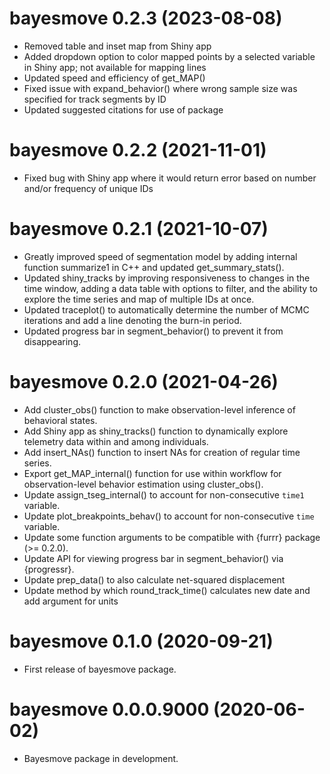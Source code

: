 # bayesmove 0.2.3 (2023-08-08)
* Removed table and inset map from Shiny app
* Added dropdown option to color mapped points by a selected variable in Shiny app; not available for mapping lines
* Updated speed and efficiency of get_MAP()
* Fixed issue with expand_behavior() where wrong sample size was specified for track segments by ID
* Updated suggested citations for use of package

# bayesmove 0.2.2 (2021-11-01)
* Fixed bug with Shiny app where it would return error based on number and/or frequency of unique IDs

# bayesmove 0.2.1 (2021-10-07)
* Greatly improved speed of segmentation model by adding internal function summarize1 in C++ and updated get_summary_stats().
* Updated shiny_tracks by improving responsiveness to changes in the time window, adding a data table with options to filter, and the ability to explore the time series and map of multiple IDs at once.
* Updated traceplot() to automatically determine the number of MCMC iterations and add a line denoting the burn-in period.
* Updated progress bar in segment_behavior() to prevent it from disappearing.

# bayesmove 0.2.0 (2021-04-26)

* Add cluster_obs() function to make observation-level inference of behavioral states.
* Add Shiny app as shiny_tracks() function to dynamically explore telemetry data within and among individuals.
* Add insert_NAs() function to insert NAs for creation of regular time series.
* Export get_MAP_internal() function for use within workflow for observation-level behavior estimation using cluster_obs().
* Update assign_tseg_internal() to account for non-consecutive `time1` variable.
* Update plot_breakpoints_behav() to account for non-consecutive `time` variable.
* Update some function arguments to be compatible with {furrr} package (>= 0.2.0).
* Update API for viewing progress bar in segment_behavior() via {progressr}.
* Update prep_data() to also calculate net-squared displacement
* Update method by which round_track_time() calculates new date and add argument for units


# bayesmove 0.1.0 (2020-09-21)

* First release of bayesmove package.


# bayesmove 0.0.0.9000 (2020-06-02)

* Bayesmove package in development.
